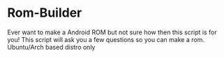 # Rom-Builder
Ever want to make a Android ROM but not sure how then this script is for you! This script will ask you a few questions so you can make a rom. Ubuntu/Arch based distro only
